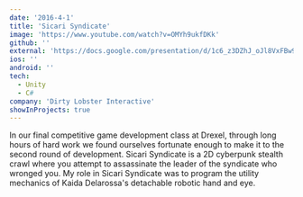 ```yaml
---
date: '2016-4-1'
title: 'Sicari Syndicate'
image: 'https://www.youtube.com/watch?v=OMYh9ukfDKk'
github: ''
external: 'https://docs.google.com/presentation/d/1c6_z3DZhJ_oJl8VxFBw99Ikak0WD52SPp2MnEp7cyBg/edit?usp=share_link'
ios: ''
android: ''
tech:
  - Unity
  - C#
company: 'Dirty Lobster Interactive'
showInProjects: true
---
```


In our final competitive game development class at Drexel, through long hours of hard work we found ourselves fortunate enough to make it to the second round of development.
Sicari Syndicate is a 2D cyberpunk stealth crawl where you attempt to assassinate the leader of the syndicate who wronged you.
My role in Sicari Syndicate was to program the utility mechanics of Kaida Delarossa's detachable robotic hand and eye.
